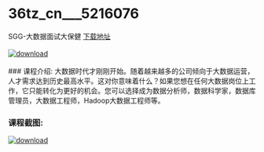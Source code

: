 # 36tz_cn___5216076
SGG-大数据面试大保健
[下载地址](http://www.36tz.cn/article/5216076 "下载地址")
<br/></br>[![download](http://36tz.cn/muke_img/2020_11_2-28-300x166.png "下载地址")](http://www.36tz.cn/article/5216076 "下载地址")
<br/></br>### 课程介绍:
大数据时代才刚刚开始。随着越来越多的公司倾向于大数据运营，人才需求达到历史最高水平。这对你意味着什么？如果您想在任何大数据岗位上工作，它只能转化为更好的机会。您可以选择成为数据分析师，数据科学家，数据库管理员，大数据工程师，Hadoop大数据工程师等。

### 课程截图:
[![download](http://36tz.cn/muke_img/2020_11_1-28.png "下载地址")](http://www.36tz.cn/article/5216076 "下载地址")
